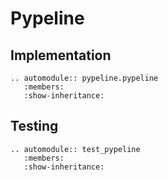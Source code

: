 # Pypeline

## Implementation

```{eval-rst}
.. automodule:: pypeline.pypeline
   :members:
   :show-inheritance:
```

## Testing

```{eval-rst}
.. automodule:: test_pypeline
   :members:
   :show-inheritance:

```
